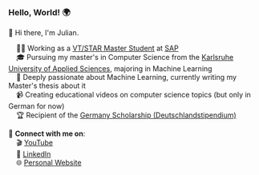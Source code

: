 ### Hello, World! 🌍

👋 Hi there, I'm Julian.

&nbsp;&nbsp;&nbsp;&nbsp;👨‍💻 Working as a [VT/STAR Master Student](https://jobs.sap.com/content/sap-star/) at [SAP](https://www.sap.com)  
&nbsp;&nbsp;&nbsp;&nbsp;🎓 Pursuing my master's in Computer Science from the [Karlsruhe University of Applied Sciences](https://en.wikipedia.org/wiki/Karlsruhe_University_of_Applied_Sciences), majoring in Machine Learning  
&nbsp;&nbsp;&nbsp;&nbsp;🤖 Deeply passionate about Machine Learning, currently writing my Master's thesis about it  
&nbsp;&nbsp;&nbsp;&nbsp;📹 Creating educational videos on computer science topics (but only in German for now)  
&nbsp;&nbsp;&nbsp;&nbsp;🏆 Recipient of the [Germany Scholarship (Deutschlandstipendium)](https://www.deutschlandstipendium.de/deutschlandstipendium/de/home/home_node.html)


🔗 **Connect with me on**:  
&nbsp;&nbsp;&nbsp;&nbsp;🎬 [YouTube](https://www.youtube.com/channel/UCPOv6aROWBSxBNXXTDIHf2w)  
&nbsp;&nbsp;&nbsp;&nbsp;💼 [LinkedIn](https://www.linkedin.com/in/julian-a%C3%9Fmann-195798156)  
&nbsp;&nbsp;&nbsp;&nbsp;🌐 [Personal Website](https://julianassmann.de)
